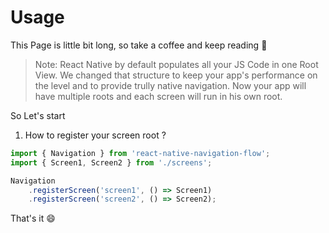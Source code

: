 # Usage

This Page is little bit long, so take a coffee and keep reading :book:

> Note: React Native by default populates all your JS Code in one Root View. We changed that structure to keep your app's performance on the level and to provide trully native navigation. Now your app will have multiple roots and each screen will run in his own root.


So Let's start

1. How to register your screen root ?

```javascript
import { Navigation } from 'react-native-navigation-flow';
import { Screen1, Screen2 } from './screens';

Navigation
	.registerScreen('screen1', () => Screen1)
	.registerScreen('screen2', () => Screen2);
```

That's it :smile: